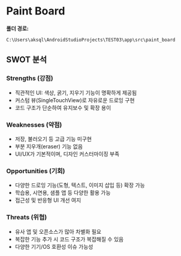 # Paint Board

**폴더 경로:**
```
C:\Users\aksql\AndroidStudioProjects\TEST03\app\src\paint_board
```

## SWOT 분석

### Strengths (강점)
- 직관적인 UI: 색상, 굵기, 지우기 기능이 명확하게 제공됨
- 커스텀 뷰(SingleTouchView)로 자유로운 드로잉 구현
- 코드 구조가 단순하여 유지보수 및 확장 용이

### Weaknesses (약점)
- 저장, 불러오기 등 고급 기능 미구현
- 부분 지우개(eraser) 기능 없음
- UI/UX가 기본적이며, 디자인 커스터마이징 부족

### Opportunities (기회)
- 다양한 드로잉 기능(도형, 텍스트, 이미지 삽입 등) 확장 가능
- 학습용, 시연용, 샘플 앱 등 다양한 활용 가능
- 접근성 및 반응형 UI 개선 여지

### Threats (위협)
- 유사 앱 및 오픈소스가 많아 차별화 필요
- 복잡한 기능 추가 시 코드 구조가 복잡해질 수 있음
- 다양한 기기/OS 호환성 이슈 가능성 
